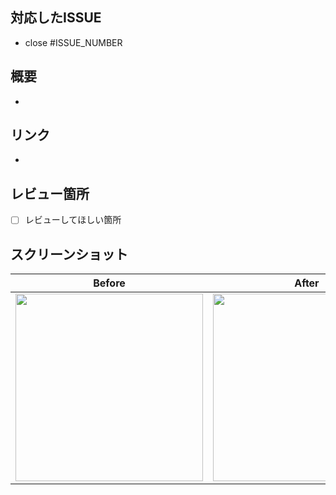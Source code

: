 ## 対応したISSUE
- close #ISSUE_NUMBER

## 概要
-

## リンク
-

## レビュー箇所
- [ ] レビューしてほしい箇所

## スクリーンショット
Before | After
:--: | :--:
<img src="" width="300" /> | <img src="" width="300" />


<!-- 変更前のスクリーンショットは可能であれば貼り付ける --> 
